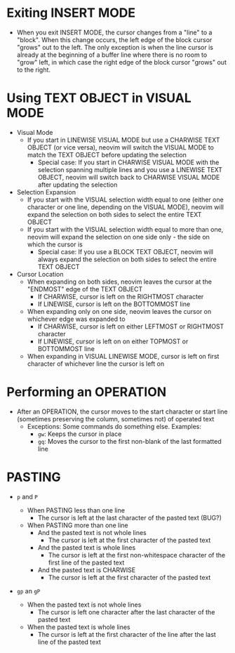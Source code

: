 # Exiting INSERT MODE
- When you exit INSERT MODE, the cursor changes from a "line" to a "block". When this change occurs, the left edge of the block cursor "grows" out to the left. The only exception is when the line cursor is already at the beginning of a buffer line where there is no room to "grow" left, in which case the right edge of the block cursor "grows" out to the right.

# Using TEXT OBJECT in VISUAL MODE
- Visual Mode
    - If you start in LINEWISE VISUAL MODE but use a CHARWISE TEXT OBJECT (or vice versa), neovim will switch the VISUAL MODE to match the TEXT OBJECT before updating the selection
        - Special case: If you start in CHARWISE VISUAL MODE with the selection spanning multiple lines and you use a LINEWISE TEXT OBJECT, neovim will switch back to CHARWISE VISUAL MODE after updating the selection
- Selection Expansion
    - If you start with the VISUAL selection width equal to one (either one character or one line, depending on the VISUAL MODE), neovim will expand the selection on both sides to select the entire TEXT OBJECT
    - If you start with the VISUAL selection width equal to more than one, neovim will expand the selection on one side only - the side on which the cursor is
        - Special case: If you use a BLOCK TEXT OBJECT, neovim will always expand the selection on both sides to select the entire TEXT OBJECT
- Cursor Location
    - When expanding on both sides, neovim leaves the cursor at the "ENDMOST" edge of the TEXT OBJECT
        - If CHARWISE, cursor is left on the RIGHTMOST character
        - If LINEWISE, cursor is left on the BOTTOMMOST line
    - When expanding only on one side, neovim leaves the cursor on whichever edge was expanded to
        - If CHARWISE, cursor is left on either LEFTMOST or RIGHTMOST character
        - If LINEWISE, cursor is left on on either TOPMOST or BOTTOMMOST line
    - When expanding in VISUAL LINEWISE MODE, cursor is left on first character of whichever line the cursor is left on

# Performing an OPERATION
- After an OPERATION, the cursor moves to the start character or start line (sometimes preserving the column, sometimes not) of operated text
    - Exceptions: Some commands do something else. Examples:
        - `gw`: Keeps the cursor in place
        - `gq`: Moves the cursor to the first non-blank of the last formatted line

# PASTING
- `p` and `P`
    - When PASTING less than one line
        - The cursor is left at the last character of the pasted text (BUG?)
    - When PASTING more than one line
        - And the pasted text is not whole lines
            - The cursor is left at the first character of the pasted text
        - And the pasted text is whole lines
            - The cursor is left at the first non-whitespace character of the first line of the pasted text
        - And the pasted text is CHARWISE
            - The cursor is left at the first character of the pasted text

- `gp` an `gP`
    - When the pasted text is not whole lines
        - The cursor is left one character after the last character of the pasted text
    - When the pasted text is whole lines
        - The cursor is left at the first character of the line after the last line of the pasted text
